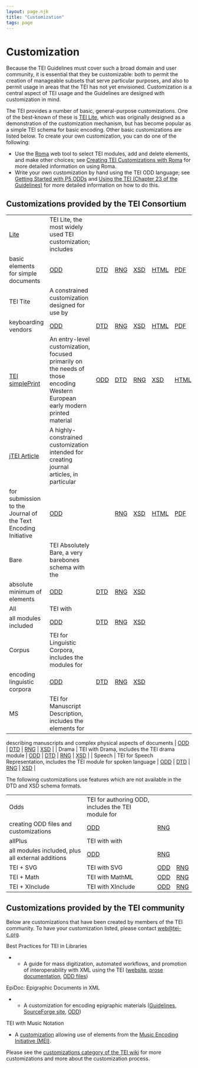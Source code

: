 ```yaml
---
layout: page.njk
title: "Customization"
tags: page
---
```

# Customization
Because the TEI Guidelines must cover such a broad domain and user community, it is essential that they be customizable: both to permit the creation of manageable subsets that serve particular purposes, and also to permit usage in areas that the TEI has not yet envisioned. Customization is a central aspect of TEI usage and the Guidelines are designed with customization in mind.


The TEI provides a number of basic, general-purpose customizations. One of the best-known of these is [TEI Lite](Lite/), which was originally designed as a demonstration of the customization mechanism, but has become popular as a simple TEI schema for basic encoding. Other basic customizations are listed below. To create your own customization, you can do one of the following:


* Use the [Roma](https://roma.tei-c.org) web tool to select TEI modules, add and delete elements, and make other choices; see [Creating TEI Customizations with Roma](https://tei-c.org/guidelines/customization/customizing-the-tei-with-roma/) for more detailed information on using Roma.
* Write your own customization by hand using the TEI ODD language; see [Getting Started with P5 ODDs](https://tei-c.org/guidelines/customization/getting-started-with-p5-odds/) and [Using the TEI (Chapter 23 of the Guidelines)](/release/doc/tei-p5-doc/en/html/USE.html) for more detailed information on how to do this.


Customizations provided by the TEI Consortium
---------------------------------------------




|  |  |  |  |  |  |  |  |
| --- | --- | --- | --- | --- | --- | --- | --- |
| [Lite](Lite/) | TEI Lite, the most widely used TEI customization; includes
basic elements for simple documents | [ODD](../../release/xml/tei/custom/odd/tei_lite.odd) | [DTD](../../release/xml/tei/custom/schema/dtd/tei_lite.dtd) | [RNG](../../release/xml/tei/custom/schema/relaxng/tei_lite.rng) | [XSD](../../release/xml/tei/custom/schema/xsd/tei_lite.xsd) | [HTML](../../release/doc/tei-p5-exemplars/html/tei_lite.doc.html) | [PDF](../../release/doc/tei-p5-exemplars/pdf/tei_lite.doc.pdf)  |
| TEI Tite | A constrained customization designed for use by
keyboarding vendors | [ODD](../../release/xml/tei/custom/odd/tei_tite.odd) | [DTD](../../release/xml/tei/custom/schema/dtd/tei_tite.dtd) | [RNG](../../release/xml/tei/custom/schema/relaxng/tei_tite.rng) | [XSD](../../release/xml/tei/custom/schema/xsd/tei_tite.xsd) | [HTML](../../release/doc/tei-p5-exemplars/html/tei_tite.doc.html) | [PDF](../../release/doc/tei-p5-exemplars/pdf/tei_tite.doc.pdf)  |
| [TEI simplePrint](../../release/doc/tei-p5-exemplars/html/tei_simplePrint.doc.html) | An entry-level customization, focused primarily on the needs of those encoding Western European early modern printed material | [ODD](../../release/xml/tei/custom/odd/tei_simplePrint.odd) | [DTD](../../release/xml/tei/custom/schema/dtd/tei_simplePrint.dtd) | [RNG](../../release/xml/tei/custom/schema/relaxng/tei_simplePrint.rng) | [XSD](../../release/xml/tei/custom/schema/xsd/tei_simplePrint.xsd) | [HTML](../../release/doc/tei-p5-exemplars/html/tei_simplePrint.doc.html) | [PDF](../../release/doc/tei-p5-exemplars/pdf/tei_simplePrint.doc.pdf)  |
| [jTEI Article](jTEI/) | A highly-constrained customization intended for creating journal articles, in particular
for submission to the Journal of the Text Encoding Initiative | [ODD](../../release/xml/tei/custom/odd/tei_jtei.odd) |  | [RNG](../../release/xml/tei/custom/schema/relaxng/tei_jtei.rng) | [XSD](../../release/xml/tei/custom/schema/xsd/tei_jtei.xsd) | [HTML](../../release/doc/tei-p5-exemplars/html/tei_jtei.doc.html) | [PDF](../../release/doc/tei-p5-exemplars/pdf/tei_jtei.doc.pdf)  |
| Bare | TEI Absolutely Bare, a very barebones schema with the
absolute minimum of elements | [ODD](../../release/xml/tei/custom/odd/tei_bare.odd) | [DTD](../../release/xml/tei/custom/schema/dtd/tei_bare.dtd) | [RNG](../../release/xml/tei/custom/schema/relaxng/tei_bare.rng) | [XSD](../../release/xml/tei/custom/schema/xsd/tei_bare.xsd) |
| All | TEI with
all modules included | [ODD](../../release/xml/tei/custom/odd/tei_all.odd) | [DTD](../../release/xml/tei/custom/schema/dtd/tei_all.dtd) | [RNG](../../release/xml/tei/custom/schema/relaxng/tei_all.rng) | [XSD](../../release/xml/tei/custom/schema/xsd/tei_all.xsd) |
| Corpus | TEI for Linguistic Corpora, includes the modules for
encoding linguistic corpora | [ODD](../../release/xml/tei/custom/odd/tei_corpus.odd) | [DTD](../../release/xml/tei/custom/schema/dtd/tei_corpus.dtd) | [RNG](../../release/xml/tei/custom/schema/relaxng/tei_corpus.rng) | [XSD](../../release/xml/tei/custom/schema/xsd/tei_corpus.xsd) |
| MS | TEI for Manuscript Description, includes the elements for
describing manuscripts and complex physical aspects of
documents | [ODD](../../release/xml/tei/custom/odd/tei_ms.odd) | [DTD](../../release/xml/tei/custom/schema/dtd/tei_ms.dtd) | [RNG](../../release/xml/tei/custom/schema/relaxng/tei_ms.rng) | [XSD](../../release/xml/tei/custom/schema/xsd/tei_ms.xsd) |
| Drama | TEI with Drama, includes the TEI drama module | [ODD](../../release/xml/tei/custom/odd/tei_drama.odd) | [DTD](../../release/xml/tei/custom/schema/dtd/tei_drama.dtd) | [RNG](../../release/xml/tei/custom/schema/relaxng/tei_drama.rng) | [XSD](../../release/xml/tei/custom/schema/xsd/tei_drama.xsd) |
| Speech | TEI for Speech Representation, includes the TEI module for
spoken language | [ODD](../../release/xml/tei/custom/odd/tei_speech.odd) | [DTD](../../release/xml/tei/custom/schema/dtd/tei_speech.dtd) | [RNG](../../release/xml/tei/custom/schema/relaxng/tei_speech.rng) | [XSD](../../release/xml/tei/custom/schema/xsd/tei_speech.xsd) |


The following customizations use features which are not available in the DTD and XSD schema formats.




|  |  |  |  |
| --- | --- | --- | --- |
| Odds | TEI for authoring ODD, includes the TEI module for
creating ODD files and customizations | [ODD](../../release/xml/tei/custom/odd/tei_odds.odd) | [RNG](../../release/xml/tei/custom/schema/relaxng/tei_odds.rng) |
| allPlus | TEI with with
all modules included, plus all external additions | [ODD](../../release/xml/tei/custom/odd/tei_allPlus.odd) | [RNG](../../release/xml/tei/custom/schema/relaxng/tei_allPlus.rng) |
| TEI + SVG | TEI with SVG | [ODD](../../release/xml/tei/custom/odd/tei_svg.odd) | [RNG](../../release/xml/tei/custom/schema/relaxng/tei_svg.rng) |
| TEI + Math | TEI with MathML | [ODD](../../release/xml/tei/custom/odd/tei_math.odd) | [RNG](../../release/xml/tei/custom/schema/relaxng/tei_math.rng) |
| TEI + XInclude | TEI with XInclude | [ODD](../../release/xml/tei/custom/odd/tei_xinclude.odd) | [RNG](../../release/xml/tei/custom/schema/relaxng/tei_xinclude.rng) |


Customizations provided by the TEI community
--------------------------------------------


Below are customizations that have been created by members of the TEI community.
To have your customization listed, please contact [web@tei-c.org](mailto:web@tei-c.org).


Best Practices for TEI in Libraries


* + A guide for mass digitization, automated workflows, and promotion of interoperability with XML using the TEI ([website](http://purl.oclc.org/NET/teiinlibraries), [prose documentation](/extra/teiinlibraries/4.0.0/bptl-driver.html), [ODD files](https://github.com/sydb/TEI-in-Libraries))


EpiDoc: Epigraphic Documents in XML
* + A customization for encoding epigraphic materials ([Guidelines](http://www.stoa.org/epidoc/gl/latest/), [SourceForge site](http://epidoc.sourceforge.net/), [ODD](https://sourceforge.net/p/epidoc/wiki/Schema/))


TEI with Music Notation
* A [customization](https://github.com/music-encoding/music-encoding/tree/develop/source/modules) allowing use of elements from the [Music Encoding Initiative (MEI)](http://music-encoding.org/).


Please see the [customizations category of the TEI wiki](https://wiki.tei-c.org/index.php/Category:Customization) for more customizations and more about the customization process.